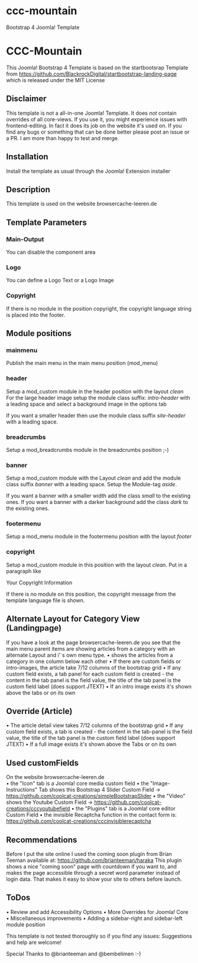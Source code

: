 # ccc-mountain
Bootstrap 4 Joomla! Template

# CCC-Mountain 
This Joomla! Bootstrap 4 Template is based on the startbootsrap Template from
https://github.com/BlackrockDigital/startbootstrap-landing-page which is released under the MIT License

## Disclaimer
This template is not a all-in-one Joomla! Template. 
It does *not* contain overrides of all core-views. If you use it, you might experience issues with frontend-editing. In fact it does its job on the website it's used on. If you find any bugs or something that can be done better please post an issue or a PR. I am more than happy to test and merge.

## Installation
Install the template as usual through the Joomla! Extension installer

## Description
This template is used on the website 
browsercache-leeren.de 

## Template Parameters

### Main-Output
You can disable the component area 

### Logo
You can define a Logo Text or a Logo Image

### Copyright
If there is no module in the position copyright, the copyright language string is placed into the footer. 

## Module positions

### mainmenu
Publish the main menu in the main menu position (mod_menu)

### header
Setup a mod_custom module in the header position with the layout *clean* 
For the large header image setup the module class suffix: *intro-header* with a leading space and select a background image in the options tab

If you want a smaller header then use the module class suffix *site-header* with a leading space.

### breadcrumbs
Setup a mod_breadcrumbs module in the breadcrumbs position ;-)

### banner
Setup a mod_custom module with the Layout *clean* and add the module class suffix *banner* with a leading space. Setup the Module-tag *aside*.

If you want a banner with a smaller width add the class *small* to the existing ones.
If you want a banner with a darker background add the class *dark* to the existing ones.

### footermenu
Setup a mod_menu module in the footermenu position with the layout *footer*

### copyright
Setup a mod_custom module in this position with the layout *clean*. Put in a paragraph like 
<p class="copyright text-muted small">Your Copyright Information</p>

If there is no module on this position, the copyright message from the template language file is shown.

## Alternate Layout for Category View (Landingpage)
If you have a look at the page browsercache-leeren.de you see that the main menu parent items are showing articles from a category with an alternate Layout and i'´s own menu type. 
• shows the articles from a category in one column below each other
• If there are custom fields or intro-images, the article take 7/12 columns of the bootstrap grid
• If any custom field exists, a tab panel for each custom field is created - the content in the tab panel is the field value, the title of the tab panel is the custom field label (does support JTEXT)
• If an intro image exists it's shown above the tabs or on its own

## Override (Article)
• The article detail view takes 7/12 columns of the bootstrap grid
• If any custom field exists, a tab is created - the content in the tab-panel is the field value, the title of the tab panel is the custom field label (does support JTEXT)
• If a full image exists it's shown above the Tabs or on its own

## Used customFields 
On the website browsercache-leeren.de  
• the "Icon" tab is a Joomla! core media custom field 
• the "Image-Instructions" Tab shows this Bootstrap 4 Slider Custom Field -> https://github.com/coolcat-creations/simpleBootstrapSlider
• the "Video" shows the Youtube Custom Field ->
https://github.com/coolcat-creations/cccyoutubefield
• the "Plugins" tab is a Joomla! core editor Custom Field
• the invisible Recaptcha function in the contact form is: https://github.com/coolcat-creations/cccinvisiblerecaptcha

## Recommendations
Before I put the site online I used the coming soon plugin from Brian Teeman available at: https://github.com/brianteeman/haraka This plugin shows a nice "coming soon" page with countdown if you want to, and makes the page accessible through a secret word parameter instead of login data. That makes it easy to show your site to others before launch.

## ToDos
• Review and add Accessibility Options
• More Overrides for Joomla! Core
• Miscellaneous improvements
• Adding a sidebar-right and sidebar-left module position

This template is not tested thoroughly so if you find any issues:
Suggestions and help are welcome!

Special Thanks to @brianteeman and @bembelimen  :-)






